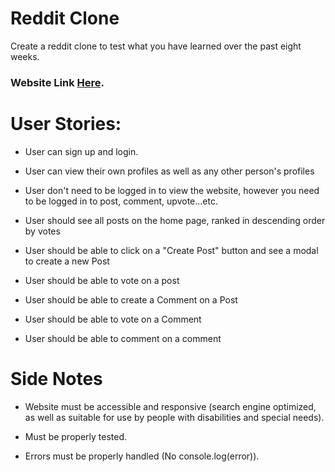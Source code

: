# Reddit Clone
Create a reddit clone to test what you have learned over the past eight weeks.

### Website Link [Here](https://www.reddit.com/).

# User Stories:
* User can sign up and login.

* User can view their own profiles as well as any other person's profiles

* User don't need to be logged in to view the website, however you need to be logged in to post, comment, upvote...etc.

* User should see all posts on the home page, ranked in descending order by votes

* User should be able to click on a "Create Post" button and see a modal to create a new Post

* User should be able to vote on a post

* User should be able to create a Comment on a Post

* User should be able to vote on a Comment

* User should be able to comment on a comment

# Side Notes

* Website must be accessible and responsive (search engine optimized, as well as suitable for use by people with disabilities and special needs).

* Must be properly tested.

* Errors must be properly handled (No console.log(error)).
